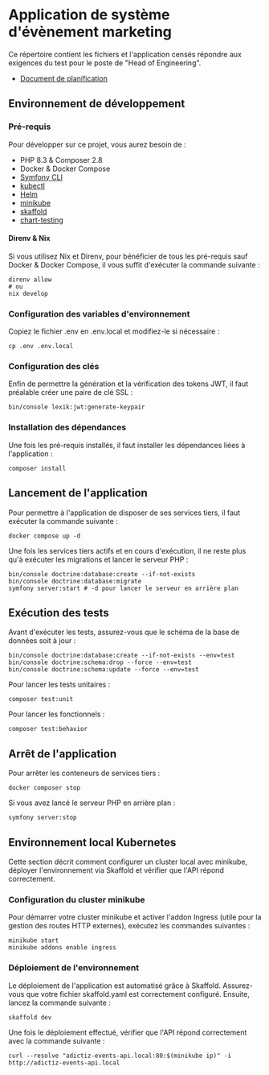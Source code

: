 # Application de système d'évènement marketing

Ce répertoire contient les fichiers et l'application censés répondre aux exigences du test pour le poste de "Head of Engineering".

- [Document de planification](PLANNING.md)

## Environnement de développement

### Pré-requis

Pour développer sur ce projet, vous aurez besoin de :

- PHP 8.3 & Composer 2.8
- Docker & Docker Compose
- [Symfony CLI](https://github.com/symfony-cli/symfony-cli)
- [kubectl](https://kubernetes.io/fr/docs/tasks/tools/install-kubectl/)
- [Helm](https://helm.sh/docs/intro/install/)
- [minikube](https://minikube.sigs.k8s.io/docs/start)
- [skaffold](https://skaffold.dev/docs/install/#standalone-binary)
- [chart-testing](https://github.com/helm/chart-testing)

#### Direnv & Nix

Si vous utilisez Nix et Direnv, pour bénéficier de tous les pré-requis sauf Docker & Docker Compose, il vous suffit d'exécuter la commande suivante :

```shell
direnv allow
# ou
nix develop
```

### Configuration des variables d'environnement

Copiez le fichier .env en .env.local et modifiez-le si nécessaire :

```shell
cp .env .env.local
```

### Configuration des clés

Enfin de permettre la génération et la vérification des tokens JWT, il faut préalable créer une paire de clé SSL :

```shell
bin/console lexik:jwt:generate-keypair
```

### Installation des dépendances

Une fois les pré-requis installés, il faut installer les dépendances liées à l'application :

```shell
composer install
```

## Lancement de l'application

Pour permettre à l'application de disposer de ses services tiers, il faut exécuter la commande suivante :

```shell
docker compose up -d
```

Une fois les services tiers actifs et en cours d'exécution, il ne reste plus qu'à exécuter les migrations et lancer le serveur PHP :

```shell
bin/console doctrine:database:create --if-not-exists
bin/console doctrine:database:migrate
symfony server:start # -d pour lancer le serveur en arrière plan
```

## Exécution des tests

Avant d'exécuter les tests, assurez-vous que le schéma de la base de données soit à jour :

```shell
bin/console doctrine:database:create --if-not-exists --env=test
bin/console doctrine:schema:drop --force --env=test
bin/console doctrine:schema:update --force --env=test
```

Pour lancer les tests unitaires :

```shell
composer test:unit
```

Pour lancer les fonctionnels :

```shell
composer test:behavior
```

## Arrêt de l'application

Pour arrêter les conteneurs de services tiers :

```shell
docker composer stop
```

Si vous avez lancé le serveur PHP en arrière plan :

```shell
symfony server:stop
```

## Environnement local Kubernetes

Cette section décrit comment configurer un cluster local avec minikube, déployer l'environnement via Skaffold et vérifier que l'API répond correctement.

### Configuration du cluster minikube

Pour démarrer votre cluster minikube et activer l'addon Ingress (utile pour la gestion des routes HTTP externes), exécutez les commandes suivantes :

```shell
minikube start
minikube addons enable ingress
```

### Déploiement de l'environnement

Le déploiement de l'application est automatisé grâce à Skaffold. Assurez-vous que votre fichier skaffold.yaml est correctement configuré. Ensuite, lancez la commande suivante :

```shell
skaffold dev
```

Une fois le déploiement effectué, vérifier que l'API répond correctement avec la commande suivante :

```shell
curl --resolve "adictiz-events-api.local:80:$(minikube ip)" -i http://adictiz-events-api.local
```
